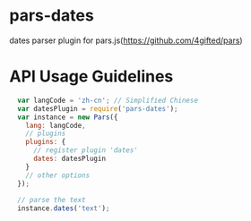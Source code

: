 # pars-dates
dates parser plugin for pars.js(https://github.com/4gifted/pars)

# API Usage Guidelines
```javascript
  var langCode = 'zh-cn'; // Simplified Chinese
  var datesPlugin = require('pars-dates');
  var instance = new Pars({
    lang: langCode, 
    // plugins
    plugins: {
      // register plugin 'dates'
      dates: datesPlugin
    }
    // other options
  });
  
  // parse the text
  instance.dates('text');
```
